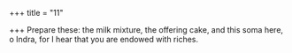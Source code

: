 +++
title = "11"

+++
Prepare these: the milk mixture, the offering cake, and this soma here,  o Indra,
for I hear that you are endowed with riches.